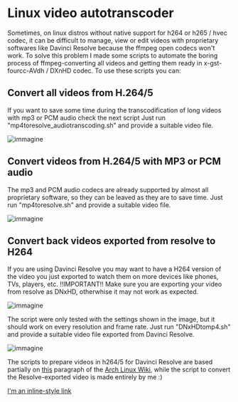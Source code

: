 # Linux video autotranscoder
Sometimes, on linux distros without native support for h264 or h265 / hvec codec, it can be difficult to manage, view or edit videos with proprietary softwares like Davinci Resolve because the ffmpeg open codecs won't work.
To solve this problem I made some scripts to automate the boring process of ffmpeg-converting all videos and getting them ready in x-gst-fourcc-AVdh / DXnHD codec.
To use these scripts you can:


## Convert all videos from H.264/5
If you want to save some time during the transcodification of long videos with mp3 or PCM audio check the next script
Just run "mp4toresolve_audiotranscoding.sh" and provide a suitable video file.

![immagine](https://github.com/user-attachments/assets/00aea1b2-55b1-45b9-823e-aebafe2c3311)


## Convert videos from H.264/5 with MP3 or PCM audio
The mp3 and PCM audio codecs are already supported by almost all proprietary software, so they can be leaved as they are to save time.
Just run "mp4toresolve.sh" and provide a suitable video file.

![immagine](https://github.com/user-attachments/assets/491c923c-df55-48b4-afb2-2343600a0a35)


## Convert back videos exported from resolve to H264
If you are using Davinci Resolve you may want to have a H264 version of the video you just exported to watch them on more devices like phones, TVs, players, etc.
!!IMPORTANT!! Make sure you are exporting your video from resolve as DNxHD, otherwhise it may not work as expected.

![immagine](https://github.com/user-attachments/assets/2f81d7ed-5bef-448c-83eb-cdf73b735a42)

The script were only tested with the settings shown in the image, but it should work on every resolution and frame rate.
Just run "DNxHDtomp4.sh" and provide a suitable video file exported from Davinci Resolve.

![immagine](https://github.com/user-attachments/assets/a5e92da5-8049-4b8d-8273-7b1920a78172)



The scripts to prepare videos in h264/5 for Davinci Resolve are based partially on [this]([https://www.google.com](https://wiki.archlinux.org/title/DaVinci_Resolve#Workaround_for_DaVinci_Resolve_Free) "this") paragraph of the [Arch Linux Wiki]([https://www.google.com](https://wiki.archlinux.org/title/Main_page) "Arch Linux Wiki"), while the script to convert the Resolve-exported video is made entirely by me :)

[I'm an inline-style link](https://www.google.com)
